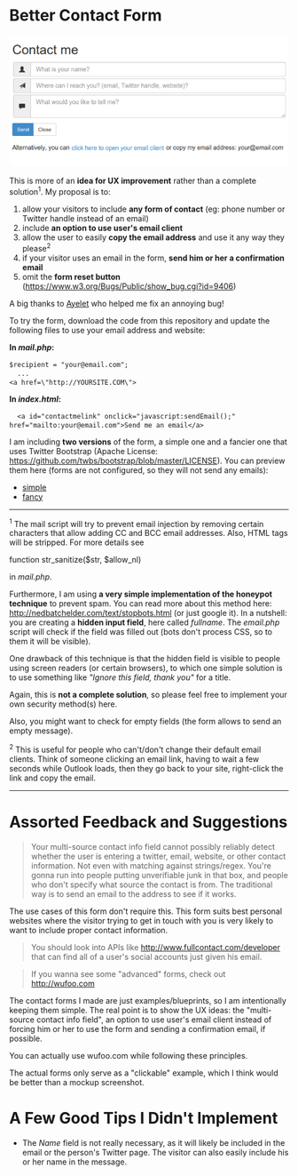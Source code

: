 Better Contact Form
=================
![A better contact form experience](/screenshot.png)


This is more of an **idea for UX improvement** rather than a complete solution<sup>1</sup>. My proposal is to: 

1. allow your visitors to include **any form of contact** (eg: phone number or Twitter handle instead of an email)
2. include **an option to use user's email client**
3. allow the user to easily **copy the email address** and use it any way they please<sup>2</sup>
4. if your visitor uses an email in the form, **send him or her a confirmation email**
5. omit the **form reset button** (https://www.w3.org/Bugs/Public/show_bug.cgi?id=9406)

A big thanks to [Ayelet](https://github.com/ayeletdn) who helped me fix an annoying bug!

To try the form, download the code from this repository and update the following files to use your email address and website:

**In _mail.php_:**

```
$recipient = "your@email.com";
  ...
<a href=\"http://YOURSITE.COM\">
```
**In _index.html_:**
```
  <a id="contactmelink" onclick="javascript:sendEmail();" href="mailto:your@email.com">Send me an email</a>
```

I am including **two versions** of the form, a simple one and a fancier one that uses Twitter Bootstrap (Apache License: https://github.com/twbs/bootstrap/blob/master/LICENSE). You can preview them here (forms are not configured, so they will not send any emails):

* [simple](http://fourtonfish.com/bettercontactform/simple)
* [fancy](http://fourtonfish.com/bettercontactform/fancy)


***
<sup>1</sup> The mail script will try to prevent email injection by removing certain characters that allow adding CC and BCC email addresses. Also, HTML tags will be stripped. For more details see

  function str_sanitize($str, $allow_nl)

in _mail.php_.


Furthermore, I am using **a very simple implementation of the honeypot technique** to prevent spam. You can read more about this method here: http://nedbatchelder.com/text/stopbots.html (or just google it). In a nutshell: you are creating a **hidden input field**, here called _fullname_. The _email.php_ script will check if the field was filled out (bots don't process CSS, so to them it will be visible).

One drawback of this technique is that the hidden field is visible to people using screen readers (or certain browsers), to which one simple solution is to use something like _"Ignore this field, thank you"_ for a title.

Again, this is **not a complete solution**, so please feel free to implement your own security method(s) here.

Also, you might want to check for empty fields (the form allows to send an empty message).

<sup>2</sup> This is useful for people who can't/don't change their default email clients. Think of someone clicking an email link, having to wait a few seconds while Outlook loads, then they go back to your site, right-click the link and copy the email.

***
  
Assorted Feedback and Suggestions
=================================
  
>Your multi-source contact info field cannot possibly reliably detect whether the user is entering a twitter, email, website, or other contact information. Not even with matching against strings/regex. You're gonna run into people putting unverifiable junk in that box, and people who don't specify what source the contact is from. The traditional way is to send an email to the address to see if it works. 

The use cases of this form don't require this. This form suits best personal websites where the visitor trying to get in touch with you is very likely to want to include proper contact information.

> You should look into APIs like http://www.fullcontact.com/developer that can find all of a user's social accounts just given his email.

> If you wanna see some "advanced" forms, check out http://wufoo.com 

The contact forms I made are just examples/blueprints, so I am intentionally keeping them simple. The real point is to show the UX ideas: the "multi-source contact info field", an option to use user's email client instead of forcing him or her to use the form and sending a confirmation email, if possible.

You can actually use wufoo.com while following these principles.

The actual forms only serve as a "clickable" example, which I think would be better than a mockup screenshot.


A Few Good Tips I Didn't Implement
==================================
  
- The _Name_ field is not really necessary, as it will likely be included in the email or the person's Twitter page. The visitor can also easily include his or her name in the message.

